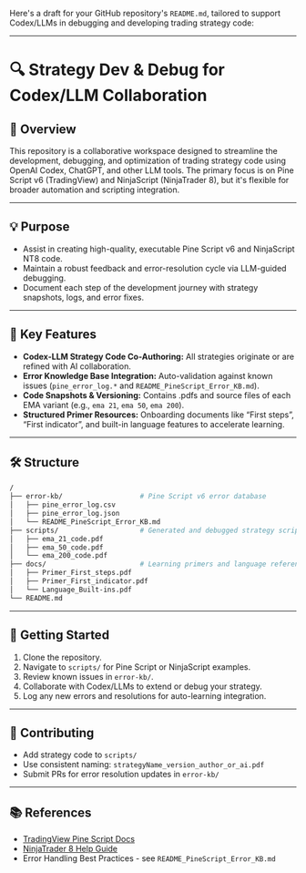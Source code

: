 
Here's a draft for your GitHub repository's `README.md`, tailored to support Codex/LLMs in debugging and developing trading strategy code:

---

# 🔍 Strategy Dev & Debug for Codex/LLM Collaboration

## 📘 Overview

This repository is a collaborative workspace designed to streamline the development, debugging, and optimization of trading strategy code using OpenAI Codex, ChatGPT, and other LLM tools. The primary focus is on Pine Script v6 (TradingView) and NinjaScript (NinjaTrader 8), but it's flexible for broader automation and scripting integration.

---

## 💡 Purpose

* Assist in creating high-quality, executable Pine Script v6 and NinjaScript NT8 code.
* Maintain a robust feedback and error-resolution cycle via LLM-guided debugging.
* Document each step of the development journey with strategy snapshots, logs, and error fixes.

---

## 🧠 Key Features

* **Codex-LLM Strategy Code Co-Authoring:** All strategies originate or are refined with AI collaboration.
* **Error Knowledge Base Integration:** Auto-validation against known issues (`pine_error_log.*` and `README_PineScript_Error_KB.md`).
* **Code Snapshots & Versioning:** Contains .pdfs and source files of each EMA variant (e.g., `ema 21`, `ema 50`, `ema 200`).
* **Structured Primer Resources:** Onboarding documents like “First steps”, “First indicator”, and built-in language features to accelerate learning.

---

## 🛠️ Structure

```bash
/
├── error-kb/                   # Pine Script v6 error database
│   ├── pine_error_log.csv
│   ├── pine_error_log.json
│   └── README_PineScript_Error_KB.md
├── scripts/                    # Generated and debugged strategy scripts
│   ├── ema_21_code.pdf
│   ├── ema_50_code.pdf
│   └── ema_200_code.pdf
├── docs/                       # Learning primers and language reference
│   ├── Primer_First_steps.pdf
│   ├── Primer_First_indicator.pdf
│   └── Language_Built-ins.pdf
└── README.md
```

---

## 🚀 Getting Started

1. Clone the repository.
2. Navigate to `scripts/` for Pine Script or NinjaScript examples.
3. Review known issues in `error-kb/`.
4. Collaborate with Codex/LLMs to extend or debug your strategy.
5. Log any new errors and resolutions for auto-learning integration.

---

## 🤝 Contributing

* Add strategy code to `scripts/`
* Use consistent naming: `strategyName_version_author_or_ai.pdf`
* Submit PRs for error resolution updates in `error-kb/`

---

## 📚 References

* [TradingView Pine Script Docs](https://www.tradingview.com/pine-script-docs/welcome)
* [NinjaTrader 8 Help Guide](https://ninjatrader.com/support/helpGuides/nt8/)
* Error Handling Best Practices - see `README_PineScript_Error_KB.md`

